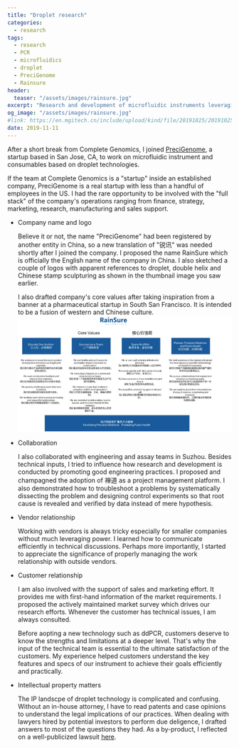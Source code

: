 ```yaml
---
title: "Droplet research"
categories:
  - research
tags:
  - research
  - PCR
  - microfluidics
  - droplet
  - PreciGenome
  - Rainsure
header:
  teaser: "/assets/images/rainsure.jpg"
excerpt: "Research and development of microfluidic instruments leveraging droplet technologies."
og_image: "/assets/images/rainsure.jpg"
#link: https://en.mgitech.cn/include/upload/kind/file/20191025/20191025094416_3946.pdf
date: 2019-11-11
---
```


After a short break from Complete Genomics, I joined [PreciGenome](www.precigenome.com), a startup based in San Jose, CA, to work on microfluidic instrument and consumables based on droplet technologies.

If the team at Complete Genomics is a "startup" inside an established company, PreciGenome is a real startup with less than a handful of employees in the US. I had the rare opportunity to be involved with the "full stack" of the company's operations ranging from finance, strategy, marketing, research, manufacturing and sales support.

* Company name and logo

    Believe it or not, the name "PreciGenome" had been registered by another entity in China, so a new translation of "锐讯" was needed shortly after I joined the company. I proposed the name RainSure which is officially the English name of the company in China. I also sketched a couple of logos with apparent references to droplet, double helix and Chinese stamp sculpturing as shown in the thumbnail image you saw earlier.

    I also drafted company's core values after taking inspiration from a banner at a pharmaceutical startup in South San Francisco. It is intended to be a fusion of western and Chinese culture.
    ![company core values](/assets/images/rainsure_values.jpg)

* Collaboration 

    I also collaborated with engineering and assay teams in Suzhou. Besides technical inputs, I tried to influence how research and development is conducted by promoting good engineering practices. I proposed and champagned the adoption of 禅道 as a project management platform. I also demonstrated how to troubleshoot a problems by systematically dissecting the problem and designing control experiments so that root cause is revealed and verified by data instead of mere hypothesis.

* Vendor relationship
   
    Working with vendors is always tricky especially for smaller companies without much leveraging power. I learned how to communicate efficiently in technical discussions. Perhaps more importantly, I started to appreciate the significance of properly managing the work relationship with outside vendors.  

* Customer relationship

    I am also involved with the support of sales and marketing effort. It provides me with first-hand information of the market requirements. I proposed the actively maintained market survey which drives our research efforts. Whenever the customer has technical issues, I am always consulted. 

    Before aopting a new technology such as ddPCR, customers deserve to know the strengths and limitations at a deeper level. That's why the input of the technical team is essential to the ultimate satisfaction of the customers. My experience helped customers understand the key features and specs of our instrument to achieve their goals efficiently and practically. 
 
* Intellectual property matters

    The IP landscpe of droplet technology is complicated and confusing. Without an in-house attorney, I have to read patents and case opinions to understand the legal implications of our practices. When dealing with lawyers hired by potential investors to perform due deligence, I drafted answers to most of the questions they had. As a by-product, I reflected on a well-publicized lawsuit [here](https://medium.com/@yul.liuyu/some-reflections-on-bio-rad-vs-10x-2bf8d1b70368). 
